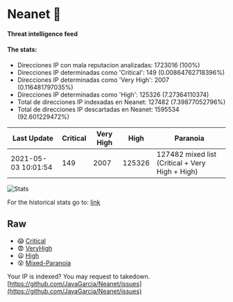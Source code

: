 # Neanet :hocho:
#### Threat intelligence feed
#### The stats:

- Direcciones IP con mala reputacion analizadas: 1723016 (100%)
- Direcciones IP determinadas como 'Critical':  149 (0.00864762718396%)
- Direcciones IP determinadas como 'Very High':  2007 (0.116481797035%)
- Direcciones IP determinadas como 'High':  125326 (7.27364110374)
- Total de direcciones IP indexadas en Neanet:  127482 (7.39877052796%)
- Total de direcciones IP descartadas en Neanet:  1595534 (92.601229472%)

| Last Update | Critical | Very High | High | Paranoia |
| --- | --- | --- | --- | --- |
| 2021-05-03 10:01:54 | 149 | 2007 | 125326 | 127482 mixed list (Critical + Very High + High)|

![Stats](https://docs.google.com/spreadsheets/d/e/2PACX-1vSnaNMIXVabIpDJjufMlzH7poXnshF3mgd8Is1g9ytUEzVsP5my4Trn8f-xkoLLQ38xpL3HtmUexLo6/pubchart?oid=501124687&format=image)

For the historical stats go to: [link](/stats.csv)
## Raw
- :scream: [Critical](https://raw.githubusercontent.com/JavaGarcia/Neanet/master/blacklists/neanet_critical.txt)
- :fearful: [VeryHigh](https://raw.githubusercontent.com/JavaGarcia/Neanet/master/blacklists/neanet_veryHigh.txtt)
- :frowning: [High](https://raw.githubusercontent.com/JavaGarcia/Neanet/master/blacklists/neanet_high.txt)
- :dizzy_face: [Mixed-Paranoia](https://raw.githubusercontent.com/JavaGarcia/Neanet/master/blacklists/neanet_all.txt)


Your IP is indexed? You may request to takedown. [https://github.com/JavaGarcia/Neanet/issues](https://github.com/JavaGarcia/Neanet/issues)
















































































































































































































































































































































































































































































































































































































































































































































































































































































































































































































































































































































































































































































































































































































































































































































































































































































































































































































































































































































































































































































































































































































































































































































































































































































































































































































































































































































































































































































































































































































































































































































































































































































































































































































































































































































































































































































































































































































































































































































































































































































































































































































































































































































































































































































































































































































































































































































































































































































































































































































































































































































































































































































































































































































































































































































































































































































































































































































































































































































































































































































































































































































































































